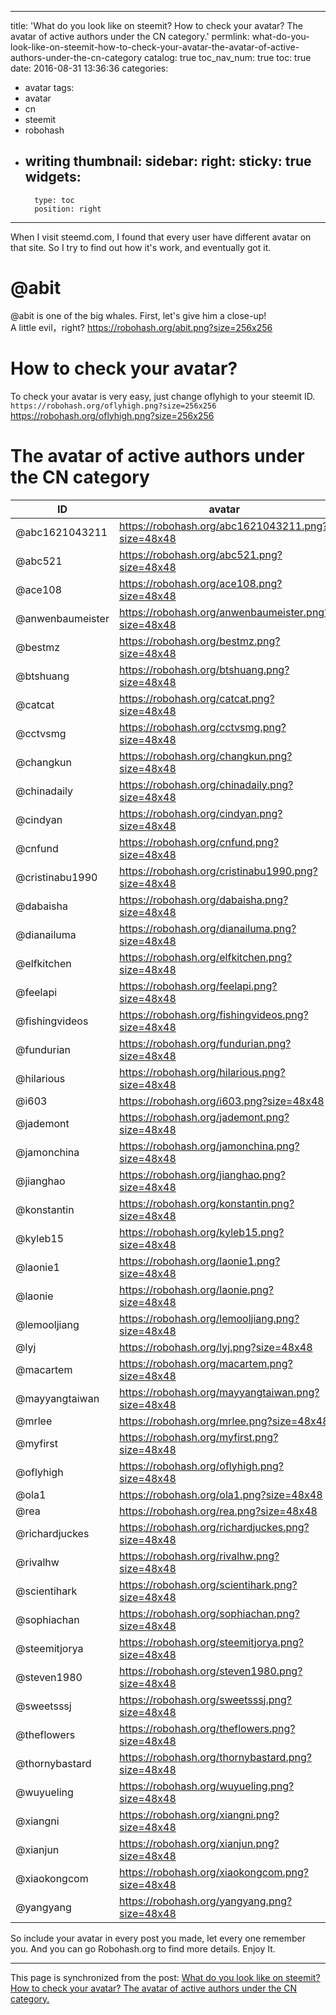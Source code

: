 
---
title: 'What do you look like on steemit? How to check your avatar? The avatar of active authors under the CN category.'
permlink: what-do-you-look-like-on-steemit-how-to-check-your-avatar-the-avatar-of-active-authors-under-the-cn-category
catalog: true
toc_nav_num: true
toc: true
date: 2016-08-31 13:36:36
categories:
- avatar
tags:
- avatar
- cn
- steemit
- robohash
- writing
thumbnail: 
sidebar:
    right:
        sticky: true
widgets:
    -
        type: toc
        position: right
---


When I visit steemd.com,  I found that every user have different  avatar on that site.
So I try to find out how it's work, and eventually got it.

# @abit
@abit is one of the big whales.
First, let's give him a close-up!  
A little evil，right?
https://robohash.org/abit.png?size=256x256

# How to check your avatar?
To check your avatar is very easy, just change oflyhigh to your steemit ID.
`https://robohash.org/oflyhigh.png?size=256x256`
https://robohash.org/oflyhigh.png?size=256x256

# The avatar of active authors under the CN category
ID|avatar
----|----
@abc1621043211 | https://robohash.org/abc1621043211.png?size=48x48
@abc521 | https://robohash.org/abc521.png?size=48x48
@ace108 | https://robohash.org/ace108.png?size=48x48
@anwenbaumeister | https://robohash.org/anwenbaumeister.png?size=48x48
@bestmz | https://robohash.org/bestmz.png?size=48x48
@btshuang | https://robohash.org/btshuang.png?size=48x48
@catcat | https://robohash.org/catcat.png?size=48x48
@cctvsmg | https://robohash.org/cctvsmg.png?size=48x48
@changkun | https://robohash.org/changkun.png?size=48x48
@chinadaily | https://robohash.org/chinadaily.png?size=48x48
@cindyan | https://robohash.org/cindyan.png?size=48x48
@cnfund | https://robohash.org/cnfund.png?size=48x48
@cristinabu1990 | https://robohash.org/cristinabu1990.png?size=48x48
@dabaisha | https://robohash.org/dabaisha.png?size=48x48
@dianailuma | https://robohash.org/dianailuma.png?size=48x48
@elfkitchen | https://robohash.org/elfkitchen.png?size=48x48
@feelapi | https://robohash.org/feelapi.png?size=48x48
@fishingvideos | https://robohash.org/fishingvideos.png?size=48x48
@fundurian | https://robohash.org/fundurian.png?size=48x48
@hilarious | https://robohash.org/hilarious.png?size=48x48
@i603 | https://robohash.org/i603.png?size=48x48
@jademont | https://robohash.org/jademont.png?size=48x48
@jamonchina | https://robohash.org/jamonchina.png?size=48x48
@jianghao | https://robohash.org/jianghao.png?size=48x48
@konstantin | https://robohash.org/konstantin.png?size=48x48
@kyleb15 | https://robohash.org/kyleb15.png?size=48x48
@laonie1 | https://robohash.org/laonie1.png?size=48x48
@laonie | https://robohash.org/laonie.png?size=48x48
@lemooljiang | https://robohash.org/lemooljiang.png?size=48x48
@lyj | https://robohash.org/lyj.png?size=48x48
@macartem | https://robohash.org/macartem.png?size=48x48
@mayyangtaiwan | https://robohash.org/mayyangtaiwan.png?size=48x48
@mrlee | https://robohash.org/mrlee.png?size=48x48
@myfirst | https://robohash.org/myfirst.png?size=48x48
@oflyhigh | https://robohash.org/oflyhigh.png?size=48x48
@ola1 | https://robohash.org/ola1.png?size=48x48
@rea | https://robohash.org/rea.png?size=48x48
@richardjuckes | https://robohash.org/richardjuckes.png?size=48x48
@rivalhw | https://robohash.org/rivalhw.png?size=48x48
@scientihark | https://robohash.org/scientihark.png?size=48x48
@sophiachan | https://robohash.org/sophiachan.png?size=48x48
@steemitjorya | https://robohash.org/steemitjorya.png?size=48x48
@steven1980 | https://robohash.org/steven1980.png?size=48x48
@sweetsssj | https://robohash.org/sweetsssj.png?size=48x48
@theflowers | https://robohash.org/theflowers.png?size=48x48
@thornybastard | https://robohash.org/thornybastard.png?size=48x48
@wuyueling | https://robohash.org/wuyueling.png?size=48x48
@xiangni | https://robohash.org/xiangni.png?size=48x48
@xianjun | https://robohash.org/xianjun.png?size=48x48
@xiaokongcom | https://robohash.org/xiaokongcom.png?size=48x48
@yangyang | https://robohash.org/yangyang.png?size=48x48


So include your avatar in every post you made, let every one remember you.
And you can go Robohash.org to find more details.
Enjoy It.

- - -

This page is synchronized from the post: [What do you look like on steemit? How to check your avatar? The avatar of active authors under the CN category.](https://steemit.com/@oflyhigh/what-do-you-look-like-on-steemit-how-to-check-your-avatar-the-avatar-of-active-authors-under-the-cn-category)
